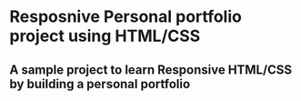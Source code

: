 # Resposnive Personal portfolio project using HTML/CSS

## A sample project to learn Responsive HTML/CSS by building a personal portfolio

